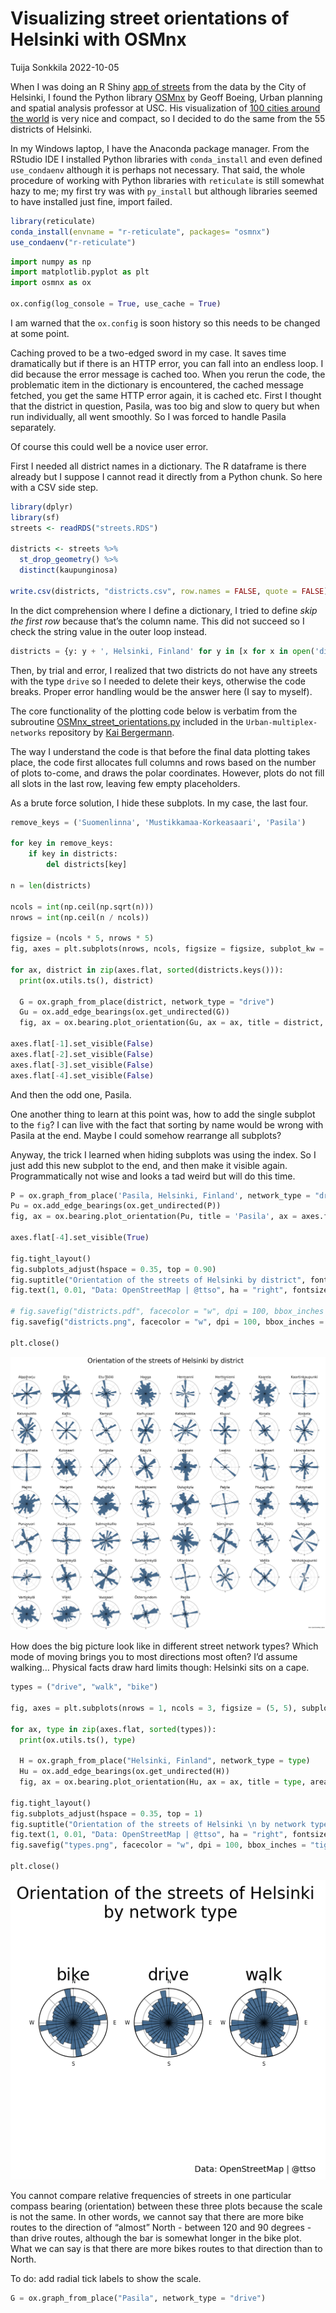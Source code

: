 Visualizing street orientations of Helsinki with OSMnx
================
Tuija Sonkkila
2022-10-05

When I was doing an R Shiny [app of
streets](https://ttso.shinyapps.io/hkidistricts/) from the data by the
City of Helsinki, I found the Python library
[OSMnx](https://github.com/gboeing/osmnx) by Geoff Boeing, Urban
planning and spatial analysis professor at USC. His visualization of
[100 cities around the
world](https://geoffboeing.com/2018/07/city-street-orientations-world/)
is very nice and compact, so I decided to do the same from the 55
districts of Helsinki.

In my Windows laptop, I have the Anaconda package manager. From the
RStudio IDE I installed Python libraries with `conda_install` and even
defined `use_condaenv` although it is perhaps not necessary. That said,
the whole procedure of working with Python libraries with `reticulate`
is still somewhat hazy to me; my first try was with `py_install` but
although libraries seemed to have installed just fine, import failed.

``` r
library(reticulate)
conda_install(envname = "r-reticulate", packages= "osmnx")
use_condaenv("r-reticulate")
```

``` python
import numpy as np
import matplotlib.pyplot as plt
import osmnx as ox

ox.config(log_console = True, use_cache = True)
```

I am warned that the `ox.config` is soon history so this needs to be
changed at some point.

Caching proved to be a two-edged sword in my case. It saves time
dramatically but if there is an HTTP error, you can fall into an endless
loop. I did because the error message is cached too. When you rerun the
code, the problematic item in the dictionary is encountered, the cached
message fetched, you get the same HTTP error again, it is cached etc.
First I thought that the district in question, Pasila, was too big and
slow to query but when run individually, all went smoothly. So I was
forced to handle Pasila separately.

Of course this could well be a novice user error.

First I needed all district names in a dictionary. The R dataframe is
there already but I suppose I cannot read it directly from a Python
chunk. So here with a CSV side step.

``` r
library(dplyr)
library(sf)
streets <- readRDS("streets.RDS")

districts <- streets %>% 
  st_drop_geometry() %>% 
  distinct(kaupunginosa) 

write.csv(districts, "districts.csv", row.names = FALSE, quote = FALSE)
```

In the dict comprehension where I define a dictionary, I tried to define
*skip the first row* because that’s the column name. This did not
succeed so I check the string value in the outer loop instead.

``` python
districts = {y: y + ', Helsinki, Finland' for y in [x for x in open('districts.csv').read().split('\n') if x ] if y != "kaupunginosa" }
```

Then, by trial and error, I realized that two districts do not have any
streets with the type `drive` so I needed to delete their keys,
otherwise the code breaks. Proper error handling would be the answer
here (I say to myself).

The core functionality of the plotting code below is verbatim from the
subroutine
[OSMnx_street_orientations.py](https://github.com/KBergermann/Urban-multiplex-networks/blob/2d3225edb50d8a0fab641f847adc8bdbcfc1d686/subroutines/OSMnx_street_orientations.py)
included in the `Urban-multiplex-networks` repository by [Kai
Bergermann](https://github.com/KBergermann).

The way I understand the code is that before the final data plotting
takes place, the code first allocates full columns and rows based on the
number of plots to-come, and draws the polar coordinates. However, plots
do not fill all slots in the last row, leaving few empty placeholders.

As a brute force solution, I hide these subplots. In my case, the last
four.

``` python
remove_keys = ('Suomenlinna', 'Mustikkamaa-Korkeasaari', 'Pasila')

for key in remove_keys:
    if key in districts:
        del districts[key]
        
n = len(districts)

ncols = int(np.ceil(np.sqrt(n)))
nrows = int(np.ceil(n / ncols))

figsize = (ncols * 5, nrows * 5)
fig, axes = plt.subplots(nrows, ncols, figsize = figsize, subplot_kw = {"projection": "polar"})

for ax, district in zip(axes.flat, sorted(districts.keys())):
  print(ox.utils.ts(), district)
  
  G = ox.graph_from_place(district, network_type = "drive")
  Gu = ox.add_edge_bearings(ox.get_undirected(G))
  fig, ax = ox.bearing.plot_orientation(Gu, ax = ax, title = district, area = False, title_font = {"family": "sans-serif", "fontsize": 30}, xtick_font = {"family": "sans-serif", "fontsize": 15})

axes.flat[-1].set_visible(False)
axes.flat[-2].set_visible(False)
axes.flat[-3].set_visible(False)
axes.flat[-4].set_visible(False)
```

And then the odd one, Pasila.

One another thing to learn at this point was, how to add the single
subplot to the `fig`? I can live with the fact that sorting by name
would be wrong with Pasila at the end. Maybe I could somehow rearrange
all subplots?

Anyway, the trick I learned when hiding subplots was using the index. So
I just add this new subplot to the end, and then make it visible again.
Programmatically not wise and looks a tad weird but will do this time.

``` python
P = ox.graph_from_place('Pasila, Helsinki, Finland', network_type = "drive")
Pu = ox.add_edge_bearings(ox.get_undirected(P))
fig, ax = ox.bearing.plot_orientation(Pu, title = 'Pasila', ax = axes.flat[-4], area = False, title_font = {"family": "sans-serif", "fontsize": 30}, xtick_font = {"family": "sans-serif", "fontsize": 15})

axes.flat[-4].set_visible(True)

fig.tight_layout()
fig.subplots_adjust(hspace = 0.35, top = 0.90)
fig.suptitle("Orientation of the streets of Helsinki by district", fontsize = 60)
fig.text(1, 0.01, "Data: OpenStreetMap | @ttso", ha = "right", fontsize = 10)

# fig.savefig("districts.pdf", facecolor = "w", dpi = 100, bbox_inches = "tight")
fig.savefig("districts.png", facecolor = "w", dpi = 100, bbox_inches = "tight")

plt.close()
```

![Districts of Helsinki](districts.png)

How does the big picture look like in different street network types?
Which mode of moving brings you to most directions most often? I’d
assume walking… Physical facts draw hard limits though: Helsinki sits on
a cape.

``` python
types = ("drive", "walk", "bike")

fig, axes = plt.subplots(nrows = 1, ncols = 3, figsize = (5, 5), subplot_kw = {"projection": "polar"})

for ax, type in zip(axes.flat, sorted(types)):
  print(ox.utils.ts(), type)
  
  H = ox.graph_from_place("Helsinki, Finland", network_type = type)
  Hu = ox.add_edge_bearings(ox.get_undirected(H))
  fig, ax = ox.bearing.plot_orientation(Hu, ax = ax, title = type, area = False, title_font = {"family": "sans-serif", "fontsize": 20}, xtick_font = {"family": "sans-serif", "fontsize": 6})
  
fig.tight_layout()
fig.subplots_adjust(hspace = 0.35, top = 1)
fig.suptitle("Orientation of the streets of Helsinki \n by network type", fontsize = 20)
fig.text(1, 0.01, "Data: OpenStreetMap | @ttso", ha = "right", fontsize = 10)
fig.savefig("types.png", facecolor = "w", dpi = 100, bbox_inches = "tight")

plt.close()
```

![Helsinki by street network types](types.png)

You cannot compare relative frequencies of streets in one particular
compass bearing (orientation) between these three plots because the
scale is not the same. In other words, we cannot say that there are more
bike routes to the direction of “almost” North - between 120 and 90
degrees - than drive routes, although the bar is somewhat longer in the
bike plot. What we can say is that there are more bikes routes to that
direction than to North.

To do: add radial tick labels to show the scale.

``` python
G = ox.graph_from_place("Pasila", network_type = "drive")
```
